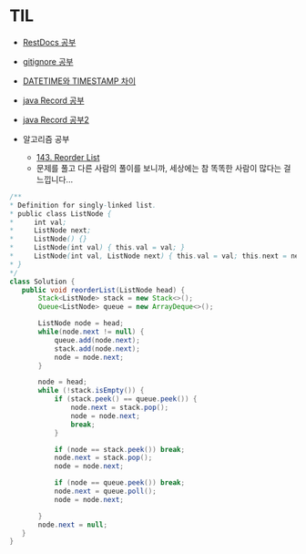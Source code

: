 # TIL

- [RestDocs 공부](https://www.inflearn.com/course/practical-testing-%EC%8B%A4%EC%9A%A9%EC%A0%81%EC%9D%B8-%ED%85%8C%EC%8A%A4%ED%8A%B8-%EA%B0%80%EC%9D%B4%EB%93%9C/dashboard)
- [gitignore 공부](https://inpa.tistory.com/entry/GIT-%E2%9A%A1%EF%B8%8F-gitignore-%EC%9E%90%EB%8F%99-%EC%83%9D%EC%84%B1)
- [DATETIME와 TIMESTAMP 차이](https://nesoy.github.io/articles/2020-02/mysql-datetime-timestamp)
- [java Record 공부](https://colevelup.tistory.com/28)
- [java Record 공부2](https://velog.io/@power0080/java%EC%9E%90%EB%B0%94-record%EB%A5%BC-entity%EB%A1%9C)

- 알고리즘 공부
  - [143. Reorder List](https://leetcode.com/problems/reorder-list/)
  - 문제를 풀고 다른 사람의 풀이를 보니까, 세상에는 참 똑똑한 사람이 많다는 걸 느낍니다...
 ```java
/**
 * Definition for singly-linked list.
 * public class ListNode {
 *     int val;
 *     ListNode next;
 *     ListNode() {}
 *     ListNode(int val) { this.val = val; }
 *     ListNode(int val, ListNode next) { this.val = val; this.next = next; }
 * }
 */
class Solution {
    public void reorderList(ListNode head) {
        Stack<ListNode> stack = new Stack<>();
        Queue<ListNode> queue = new ArrayDeque<>();

        ListNode node = head;
        while(node.next != null) {
            queue.add(node.next);
            stack.add(node.next);
            node = node.next;
        }

        node = head;
        while (!stack.isEmpty()) {
            if (stack.peek() == queue.peek()) {
                node.next = stack.pop();
                node = node.next;
                break;
            }

            if (node == stack.peek()) break;
            node.next = stack.pop();
            node = node.next;

            if (node == queue.peek()) break;
            node.next = queue.poll();
            node = node.next;

        }
        node.next = null;
    }
}
```


